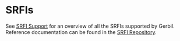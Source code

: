 # SRFIs

See [SRFI Support](/guide/srfi.md) for an overview of all the SRFIs supported by Gerbil.
Reference documentation can be found in the [SRFI Repository](https://srfi.schemers.org/).
